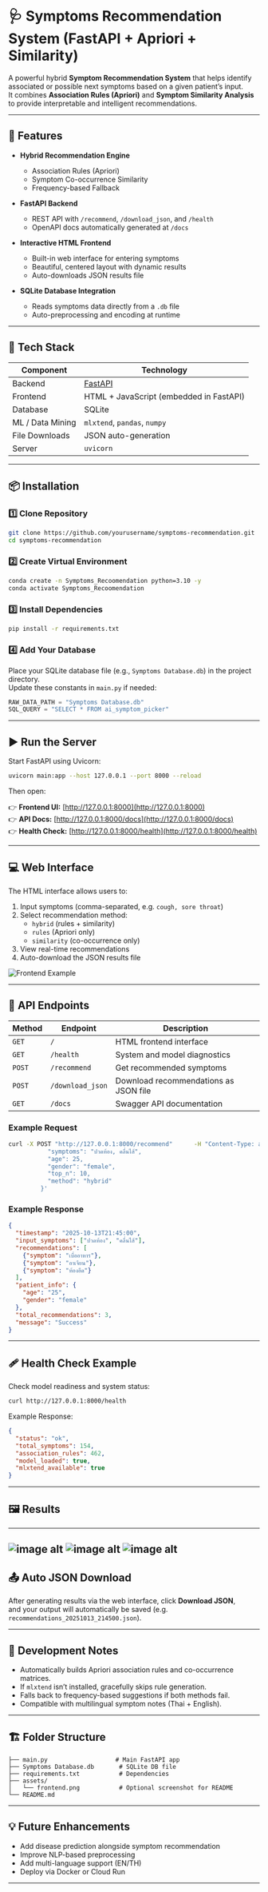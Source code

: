 # 🩺 Symptoms Recommendation System (FastAPI + Apriori + Similarity)

A powerful hybrid **Symptom Recommendation System** that helps identify associated or possible next symptoms based on a given patient’s input.  
It combines **Association Rules (Apriori)** and **Symptom Similarity Analysis** to provide interpretable and intelligent recommendations.

---

## 🚀 Features

- **Hybrid Recommendation Engine**
  - Association Rules (Apriori)
  - Symptom Co-occurrence Similarity
  - Frequency-based Fallback

- **FastAPI Backend**
  - REST API with `/recommend`, `/download_json`, and `/health`
  - OpenAPI docs automatically generated at `/docs`

- **Interactive HTML Frontend**
  - Built-in web interface for entering symptoms
  - Beautiful, centered layout with dynamic results
  - Auto-downloads JSON results file

- **SQLite Database Integration**
  - Reads symptoms data directly from a `.db` file
  - Auto-preprocessing and encoding at runtime

---

## 🧠 Tech Stack

| Component | Technology |
|------------|-------------|
| Backend | [FastAPI](https://fastapi.tiangolo.com/) |
| Frontend | HTML + JavaScript (embedded in FastAPI) |
| Database | SQLite |
| ML / Data Mining | `mlxtend`, `pandas`, `numpy` |
| File Downloads | JSON auto-generation |
| Server | `uvicorn` |

---

## 📦 Installation

### 1️⃣ Clone Repository
```bash
git clone https://github.com/yourusername/symptoms-recommendation.git
cd symptoms-recommendation
```

### 2️⃣ Create Virtual Environment
```bash
conda create -n Symptoms_Recoomendation python=3.10 -y
conda activate Symptoms_Recoomendation
```

### 3️⃣ Install Dependencies
```bash
pip install -r requirements.txt
```

### 4️⃣ Add Your Database
Place your SQLite database file (e.g., `Symptoms Database.db`) in the project directory.  
Update these constants in `main.py` if needed:
```python
RAW_DATA_PATH = "Symptoms Database.db"
SQL_QUERY = "SELECT * FROM ai_symptom_picker"
```

---

## ▶️ Run the Server

Start FastAPI using Uvicorn:

```bash
uvicorn main:app --host 127.0.0.1 --port 8000 --reload
```

Then open:

👉 **Frontend UI:** [http://127.0.0.1:8000](http://127.0.0.1:8000)  
👉 **API Docs:** [http://127.0.0.1:8000/docs](http://127.0.0.1:8000/docs)  
👉 **Health Check:** [http://127.0.0.1:8000/health](http://127.0.0.1:8000/health)

---

## 💻 Web Interface

The HTML interface allows users to:

1. Input symptoms (comma-separated, e.g. `cough, sore throat`)
2. Select recommendation method:
   - `hybrid` (rules + similarity)
   - `rules` (Apriori only)
   - `similarity` (co-occurrence only)
3. View real-time recommendations
4. Auto-download the JSON results file

![Frontend Example](assets/frontend.png)

---

## 🧩 API Endpoints

| Method | Endpoint | Description |
|--------|-----------|-------------|
| `GET` | `/` | HTML frontend interface |
| `GET` | `/health` | System and model diagnostics |
| `POST` | `/recommend` | Get recommended symptoms |
| `POST` | `/download_json` | Download recommendations as JSON file |
| `GET` | `/docs` | Swagger API documentation |

### Example Request
```bash
curl -X POST "http://127.0.0.1:8000/recommend"      -H "Content-Type: application/json"      -d '{
           "symptoms": "ปวดท้อง, คลื่นไส้",
           "age": 25,
           "gender": "female",
           "top_n": 10,
           "method": "hybrid"
         }'
```

### Example Response
```json
{
  "timestamp": "2025-10-13T21:45:00",
  "input_symptoms": ["ปวดท้อง", "คลื่นไส้"],
  "recommendations": [
    {"symptom": "เบื่ออาหาร"},
    {"symptom": "อาเจียน"},
    {"symptom": "ท้องอืด"}
  ],
  "patient_info": {
    "age": "25",
    "gender": "female"
  },
  "total_recommendations": 3,
  "message": "Success"
}
```

---

## 🩹 Health Check Example

Check model readiness and system status:
```bash
curl http://127.0.0.1:8000/health
```

Example Response:
```json
{
  "status": "ok",
  "total_symptoms": 154,
  "association_rules": 462,
  "model_loaded": true,
  "mlxtend_available": true
}
```
---

## 🖼️ Results 

---
![image alt](https://github.com/jose-cisco/Symptoms-Recommendation/blob/main/messageImage_1760343260123_0.jpg?raw=true)
![image alt](https://github.com/jose-cisco/Symptoms-Recommendation/blob/main/messageImage_1760343269847_0.jpg?raw=true)
![image alt](https://github.com/jose-cisco/Symptoms-Recommendation/blob/main/messageImage_1760343278164_0.jpg?raw=true)
---

## 📤 Auto JSON Download
After generating results via the web interface, click **Download JSON**,  
and your output will automatically be saved (e.g. `recommendations_20251013_214500.json`).

---

## 🧪 Development Notes

- Automatically builds Apriori association rules and co-occurrence matrices.
- If `mlxtend` isn’t installed, gracefully skips rule generation.
- Falls back to frequency-based suggestions if both methods fail.
- Compatible with multilingual symptom notes (Thai + English).

---

## 🏗️ Folder Structure

```
├── main.py                   # Main FastAPI app
├── Symptoms Database.db       # SQLite DB file
├── requirements.txt           # Dependencies
├── assets/
│   └── frontend.png           # Optional screenshot for README
└── README.md
```

---

## 💡 Future Enhancements

- Add disease prediction alongside symptom recommendation  
- Improve NLP-based preprocessing  
- Add multi-language support (EN/TH)  
- Deploy via Docker or Cloud Run  

---
